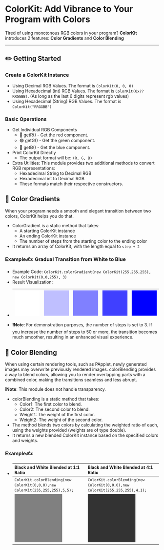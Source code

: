 # ColorKit: Add Vibrance to Your Program with Colors

Tired of using monotonous RGB colors in your program? **ColorKit** introduces 2 features: **Color Gradients** and **Color Blending**

---

## ✏️ Getting Started

### Create a ColorKit Instance

* Using Decimal RGB Values. The format is `ColorKit(0, 0, 0)`
* Using Hexadecimal (int) RGB Values. The format is `ColorKit(0x??RRGGBB)`. (As long as the last 6 digits represent rgb values)
* Using Hexadecimal (String) RGB Values. The format is `ColorKit("RRGGBB")`

### Basic Operations

* Get Individual RGB Components 
  * 🔴  getR() - Get the red component.
  * 🟢  getG() - Get the green component. 
  * 🔵  getB() - Get the blue component.
* Print ColorKit Directly 
  * The output format will be: `(R, G, B)`
* Extra Utilities: This module provides two additional methods to convert RGB representations:
  * Hexadecimal String to Decimal RGB 
  * Hexadecimal int to Decimal RGB 
  * These formats match their respective constructors.

## 🎨 Color Gradients

When your program needs a smooth and elegant transition between two colors, ColorKit helps you do that.

* ColorGradient is a static method that takes:
  * A starting ColorKit instance
  * An ending ColorKit instance
  * The number of steps from the starting color to the ending color
* It returns an array of ColorKit, with the length equal to `step + 2`

### Example✍️: Gradual Transition from White to Blue

* Example Code: `ColorKit.colorGradient(new ColorKit(255,255,255), new ColorKit(0,0,255), 3)`
* Result Visualization:
* | ![](resources/ColorGradient1.png)    | ![](resources/ColorGradient2.png) | ![](resources/ColorGradient3.png) | ![](resources/ColorGradient4.png) | ![](resources/ColorGradient5.png) |
    | --- |-----------------------------------|-----------------------------------|-----------------------------------|-----------------------------------|
* **❗Note**: For demonstration purposes, the number of steps is set to 3. If you increase the number of steps to 50 or more, the transition becomes much smoother, resulting in an enhanced visual experience.

## 🎨 Color Blending

When using certain rendering tools, such as PApplet, newly generated images may overwrite previously rendered images. colorBlending provides a way to blend colors, allowing you to render overlapping parts with a combined color, making the transitions seamless and less abrupt.

**❕Note**: This module does not handle transparency.

* colorBlending is a static method that takes:
  * Color1: The first color to blend.
  * Color2: The second color to blend.
  * Weight1: The weight of the first color.
  * Weight2: The weight of the second color.
* The method blends two colors by calculating the weighted ratio of each, using the weights provided (weights are of type double).
* It returns a new blended ColorKit instance based on the specified colors and weights.

### Example✍️: 

* | Black and White Blended at 1:1 Ratio                                         | Black and White Blended at 4:1 Ratio                                         |
    |------------------------------------------------------------------------------|------------------------------------------------------------------------------|
  | `ColorKit.colorBlending(new ColorKit(0,0,0),new ColorKit(255,255,255),5,5);` | `ColorKit.colorBlending(new ColorKit(0,0,0),new ColorKit(255,255,255),4,1);` |
  | ![](resources/ColorBlending1.png)                                            | ![](resources/ColorBlending2.png)                                            |